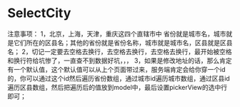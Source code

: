 # SelectCity
注意事项：
1，北京，上海，天津，重庆这四个直辖市中 省份就是城市名，城市就是它们所在的区县名；其他的省份就是省份名称，城市就是城市名，区县就是区县名；
2，切记一定要去空格去换行，去空格去换行，去空格去换行，最开始被空格和换行符给坑惨了，一直查不到数据好坑，，，
3，如果是修改地址的话，那么肯定有一个默认值，这个默认值可以从上个页面带过来，服务端肯定会给你穿一个id的，你可以通过这个id然后遍历省份数组，通过城市id遍历城市数组，通过区县id遍历区县数组，然后把遍历后的值放到model中，最后设置pickerView的选中行即可；

